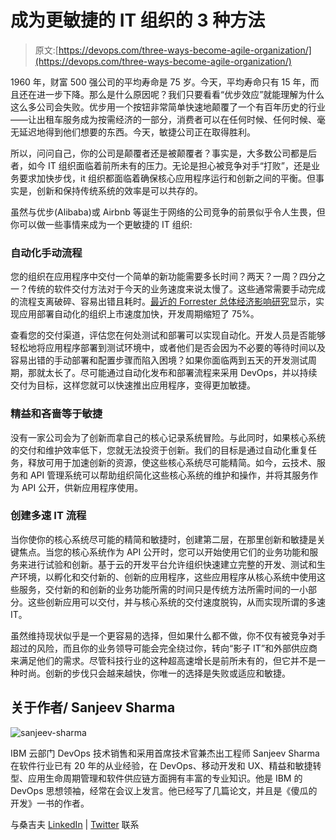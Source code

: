 # 成为更敏捷的 IT 组织的 3 种方法

> 原文:[https://devops.com/three-ways-become-agile-organization/](https://devops.com/three-ways-become-agile-organization/)

1960 年，财富 500 强公司的平均寿命是 75 岁。今天，平均寿命只有 15 年，而且还在进一步下降。那么是什么原因呢？我们只要看看“优步效应”就能理解为什么这么多公司会失败。优步用一个按钮非常简单快速地颠覆了一个有百年历史的行业——让出租车服务成为按需经济的一部分，消费者可以在任何时候、任何时候、毫无延迟地得到他们想要的东西。今天，敏捷公司正在取得胜利。

所以，问问自己，你的公司是颠覆者还是被颠覆者？事实是，大多数公司都是后者，如今 IT 组织面临着前所未有的压力。无论是担心被竞争对手“打败”，还是业务要求加快步伐，it 组织都面临着确保核心应用程序运行和创新之间的平衡。但事实是，创新和保持传统系统的效率是可以共存的。

虽然与优步(Alibaba)或 Airbnb 等诞生于网络的公司竞争的前景似乎令人生畏，但你可以做一些事情来成为一个更敏捷的 IT 组织:

### 自动化手动流程

您的组织在应用程序中交付一个简单的新功能需要多长时间？两天？一周？四分之一？传统的软件交付方法对于今天的业务速度来说太慢了。这些通常需要手动完成的流程支离破碎、容易出错且耗时。[最近的 Forrester 总体经济影响研究](https://www-01.ibm.com/marketing/iwm/dre/signup?source=mrs-form-299&S_PKG=ov38513&S_TACT=000000NU&S_Off_CD=10000348)显示，实现应用部署自动化的组织上市速度加快，开发周期缩短了 75%。

查看您的交付渠道，评估您在何处测试和部署可以实现自动化。开发人员是否能够轻松地将应用程序部署到测试环境中，或者他们是否会因为不必要的等待时间以及容易出错的手动部署和配置步骤而陷入困境？如果你面临两到五天的开发测试周期，那就太长了。尽可能通过自动化发布和部署流程来采用 DevOps，并以持续交付为目标，这样您就可以快速推出应用程序，变得更加敏捷。

### 精益和吝啬等于敏捷

没有一家公司会为了创新而拿自己的核心记录系统冒险。与此同时，如果核心系统的交付和维护效率低下，您就无法投资于创新。我们的目标是通过自动化重复任务，释放可用于加速创新的资源，使这些核心系统尽可能精简。如今，云技术、服务和 API 管理系统可以帮助组织简化这些核心系统的维护和操作，并将其服务作为 API 公开，供新应用程序使用。

### 创建多速 IT 流程

当你使你的核心系统尽可能的精简和敏捷时，创建第二层，在那里创新和敏捷是关键焦点。当您的核心系统作为 API 公开时，您可以开始使用它们的业务功能和服务来进行试验和创新。基于云的开发平台允许组织快速建立完整的开发、测试和生产环境，以孵化和交付新的、创新的应用程序，这些应用程序从核心系统中使用这些服务，交付新的和创新的业务功能所需的时间只是传统方法所需时间的一小部分。这些创新应用可以交付，并与核心系统的交付速度脱钩，从而实现所谓的多速 IT。

虽然维持现状似乎是一个更容易的选择，但如果什么都不做，你不仅有被竞争对手超过的风险，而且你的业务领导可能会完全绕过你，转向“影子 IT”和外部供应商来满足他们的需求。尽管科技行业的这种超高速增长是前所未有的，但它并不是一种时尚。创新的步伐只会越来越快，你唯一的选择是失败或适应和敏捷。

## 关于作者/ Sanjeev Sharma

![sanjeev-sharma](../Images/3de0950307d3acd3689d8e54724f2d5f.png)

IBM 云部门 DevOps 技术销售和采用首席技术官兼杰出工程师 Sanjeev Sharma 在软件行业已有 20 年的从业经验，在 DevOps、移动开发和 UX、精益和敏捷转型、应用生命周期管理和软件供应链方面拥有丰富的专业知识。他是 IBM 的 DevOps 思想领袖，经常在会议上发言。他已经写了几篇论文，并且是《傻瓜的开发》一书的作者。

与桑吉夫 [LinkedIn](https://www.linkedin.com/in/sanjeevibm) | [Twitter](https://twitter.com/sd_architect) 联系